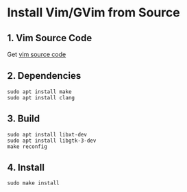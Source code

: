 # Install Vim/GVim from Source

## 1. Vim Source Code
Get [vim source code](https://github.com/sagedemage/vim-config)

## 2. Dependencies
```
sudo apt install make
sudo apt install clang
```

## 3. Build
```
sudo apt install libxt-dev
sudo apt install libgtk-3-dev
make reconfig
```

## 4. Install
```
sudo make install
```
